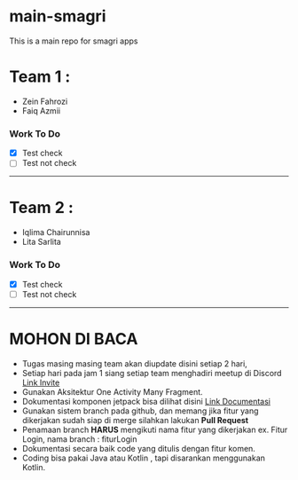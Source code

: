 # main-smagri
This is a main repo for smagri apps


# Team 1 :
  * Zein Fahrozi
  * Faiq Azmii

### Work To Do

- [x] Test check
- [ ] Test not check

<hr />

# Team 2 : 
  * Iqlima Chairunnisa
  * Lita Sarlita
  
### Work To Do
- [x] Test check
- [ ] Test not check
<hr />




# MOHON DI BACA
* Tugas masing masing team akan diupdate disini setiap 2 hari,
* Setiap hari pada jam 1 siang setiap team menghadiri meetup di Discord [Link Invite](https://discord.gg/YDCrH9f)
* Gunakan Aksitektur One Activity Many Fragment.
* Dokumentasi komponen jetpack bisa dilihat disini [Link Documentasi](https://developer.android.com/jetpack)
* Gunakan sistem branch pada github, dan memang jika fitur yang dikerjakan sudah siap di merge silahkan lakukan **Pull Request**
* Penamaan branch **HARUS** mengikuti nama fitur yang dikerjakan ex. Fitur Login, nama branch : fiturLogin
* Dokumentasi secara baik code yang ditulis dengan fitur komen.
* Coding bisa pakai Java atau Kotlin , tapi disarankan menggunakan Kotlin.

